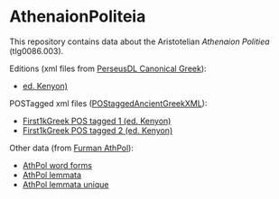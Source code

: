 # AthenaionPoliteia

This repository contains data about the Aristotelian *Athenaion Politiea* (tlg0086.003).

Editions (xml files from [PerseusDL Canonical Greek](https://github.com/PerseusDL/canonical-greekLit)):

* [ed. Kenyon)](https://github.com/monberti/AthenaionPoliteia/blob/main/data/tlg0086.tlg003.perseus-grc1.xml)

POSTagged xml files ([POStaggedAncientGreekXML](https://github.com/gcelano/POStaggedAncientGreekXML/tree/master/texts)):

* [First1kGreek POS tagged 1 (ed. Kenyon)](https://github.com/monberti/AthenaionPoliteia/blob/main/data/tlg0086.tlg003.1st1K-grc1_pos.xml)
* [First1kGreek POS tagged 2 (ed. Kenyon)](https://github.com/monberti/AthenaionPoliteia/blob/main/data/tlg0086.tlg003.1st1K-grc2_pos.xml)

Other data (from [Furman AthPol](http://folio.furman.edu/projects/AthPol/index.html)):

* [AthPol word forms](https://github.com/monberti/AthenaionPoliteia/blob/main/data/athpol_forms.csv)
* [AthPol lemmata](https://github.com/monberti/AthenaionPoliteia/blob/main/data/athpol_lemmata.csv)
* [AthPol lemmata unique](https://github.com/monberti/AthenaionPoliteia/blob/main/data/athpol_lemmata_unique.csv)
